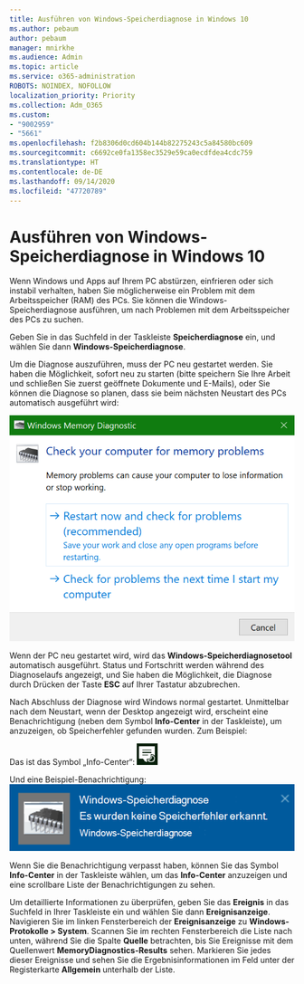 ```yaml
---
title: Ausführen von Windows-Speicherdiagnose in Windows 10
ms.author: pebaum
author: pebaum
manager: mnirkhe
ms.audience: Admin
ms.topic: article
ms.service: o365-administration
ROBOTS: NOINDEX, NOFOLLOW
localization_priority: Priority
ms.collection: Adm_O365
ms.custom:
- "9002959"
- "5661"
ms.openlocfilehash: f2b8306d0cd604b144b82275243c5a84580bc609
ms.sourcegitcommit: c6692ce0fa1358ec3529e59ca0ecdfdea4cdc759
ms.translationtype: HT
ms.contentlocale: de-DE
ms.lasthandoff: 09/14/2020
ms.locfileid: "47720789"
---
```

# <a name="run-windows-memory-diagnostics-in-windows-10"></a>Ausführen von Windows-Speicherdiagnose in Windows 10

Wenn Windows und Apps auf Ihrem PC abstürzen, einfrieren oder sich instabil verhalten, haben Sie möglicherweise ein Problem mit dem Arbeitsspeicher (RAM) des PCs. Sie können die Windows-Speicherdiagnose ausführen, um nach Problemen mit dem Arbeitsspeicher des PCs zu suchen.

Geben Sie in das Suchfeld in der Taskleiste **Speicherdiagnose** ein, und wählen Sie dann **Windows-Speicherdiagnose**. 

Um die Diagnose auszuführen, muss der PC neu gestartet werden. Sie haben die Möglichkeit, sofort neu zu starten (bitte speichern Sie Ihre Arbeit und schließen Sie zuerst geöffnete Dokumente und E-Mails), oder Sie können die Diagnose so planen, dass sie beim nächsten Neustart des PCs automatisch ausgeführt wird:

![Windows-Speicherdiagnose](media/windows-memory-diagnostic.png)

Wenn der PC neu gestartet wird, wird das **Windows-Speicherdiagnosetool** automatisch ausgeführt. Status und Fortschritt werden während des Diagnoselaufs angezeigt, und Sie haben die Möglichkeit, die Diagnose durch Drücken der Taste **ESC** auf Ihrer Tastatur abzubrechen.

Nach Abschluss der Diagnose wird Windows normal gestartet.
Unmittelbar nach dem Neustart, wenn der Desktop angezeigt wird, erscheint eine Benachrichtigung (neben dem Symbol  **Info-Center** in der Taskleiste), um anzuzeigen, ob Speicherfehler gefunden wurden. Zum Beispiel:

Das ist das Symbol „Info-Center“: ![Symbol „Info-Center“](media/action-center-icon.png) 

Und eine Beispiel-Benachrichtigung: ![Keine Speicherfehler](media/no-memory-errors.png)

Wenn Sie die Benachrichtigung verpasst haben, können Sie das Symbol **Info-Center** in der Taskleiste wählen, um das **Info-Center** anzuzeigen und eine scrollbare Liste der Benachrichtigungen zu sehen.

Um detaillierte Informationen zu überprüfen, geben Sie das **Ereignis** in das Suchfeld in Ihrer Taskleiste ein und wählen Sie dann **Ereignisanzeige**. Navigieren Sie im linken Fensterbereich der **Ereignisanzeige** zu **Windows-Protokolle > System**. Scannen Sie im rechten Fensterbereich die Liste nach unten, während Sie die Spalte **Quelle** betrachten, bis Sie Ereignisse mit dem Quellenwert **MemoryDiagnostics-Results** sehen. Markieren Sie jedes dieser Ereignisse und sehen Sie die Ergebnisinformationen im Feld unter der Registerkarte **Allgemein** unterhalb der Liste.
